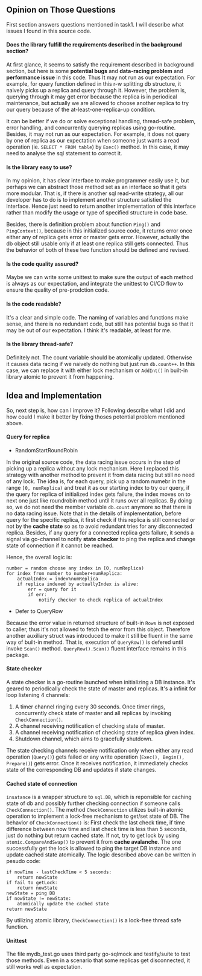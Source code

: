 ## Opinion on Those Questions

First section answers questions mentioned in task1. I will describe what issues I found
in this source code.

#### Does the library fulfill the requirements described in the background section?

At first glance, it seems to satisfy the requirement described in background section,
but here is some **potential bugs** and **data-racing problem** and **performance issue** in this code.
Thus It may not run as our expectation. For example, for query function defined in this
r-w splitting db structure, it naively picks up a replica and query through it. However,
the problem is, querying through it may get error because the replica is in periodical
maintenance, but actually we are allowed to choose another replica to try our query because
of the at-least-one-replica-up condition.

It can be better if we do or solve exceptional handling, thread-safe problem, error handling,
and concurrently querying replicas using go-routine.
Besides, it may not run as our expectation. For example, it does not query by one of replica
as our expectation when someone just wants a read operation (ie. `SELECT * FROM table`) by
`Exec()` method. In this case, it may need to analyse the sql statement to correct it.

#### Is the library easy to use?

In my opinion, it has clear interface to make programmer easily use it, but perhaps
we can abstract those method set as an interface so that it gets more modular. That is,
if there is another sql read-write strategy, all our developer has to do is to implement
another structure satistied the interface. Hence just need to return another implementation of
this interface rather than modify the usage or type of specified structure in code base.

Besides, there is definition problem about function `Ping()` and `PingContext()`, because
in this initialized source code, it returns error once either any of replica gets error or
master gets error. However, actually the db object still usable only if at least one replica
still gets connected. Thus the behavior of both of these two function should be defined
and revised.

#### Is the code quality assured?

Maybe we can write some unittest to make sure the output of each method is always as
our expectation, and integrate the unittest to CI/CD flow to ensure the quality of
pre-prodction code.

#### Is the code readable?

It's a clear and simple code. The naming of variables and functions make sense, and
there is no redundant code, but still has potential bugs so that it may be out of our
expectation. I think it's readable, at least for me.

#### Is the library thread-safe?

Definitely not. The count variable should be atomically updated. Otherwise it causes
data racing if we naively do nothing but just run `db.count++`. In this case, we can
replace it with either lock mechanism or `AddInt()` in built-in library atomic to prevent
it from happening.

## Idea and Implementation

So, next step is, how can I improve it? Following describe what I did and how could
I make it better by fixing thoses potential problem mentioned above.

#### Query for replica
- RandomStartRoundRobin

In the original source code, the data racing issue occurs in the step of picking up a
replica without any lock mechanism. Here I replaced this strategy with another method
to prevent it from data racing but still no need of any lock. The idea is, for each
query, pick up a random numebr in the range `[0, numReplica)` and treat it as our starting
index to try our query, if the query for replica of initialized index gets failure, the
index moves on to next one just like roundrobin method until it runs over all replicas.
By doing so, we do not need the member variable `db.count` anymore so that there is no
data racing issue. Note that in the details of implementation, before query for the
specific replica, it first check if this replica is still connected or not by the **cache state**
so as to avoid redundant tries for any disconnected replica. Besides, if any query for a
connected replica gets failure, it sends a signal via go-channel to notify **state checker**
to ping the replica and change state of connection if it cannot be reached.

Hence, the overall logic is:
```
number = random choose any index in [0, numReplica)
for index from number to number+numReplica:
	actualIndex = index%numReplica
	if replica indexed by actuallyIndex is alive:
		err = query for it
		if err:
			notify checker to check replica of actualIndex
```

- Defer to QueryRow

Because the error value in returned structure of built-in `Rows` is not exposed to caller,
thus it's not allowed to fetch the error from this object. Therefore another auxiliary
struct was introduced to make it still be fluent in the same way of built-in method. That is,
execution of `QueryRow()` is defered until invoke `Scan()` method. `QueryRow().Scan()`
fluent interface remains in this package.

#### State checker

A state checker is a go-routine launched when initializing a DB instance. It's geared to
periodically check the state of master and replicas. It's a infinit for loop listening
4 channels:

1. A timer channel ringing every 30 seconds. Once timer rings, concurrently check state
of master and all replicas by invoking `CheckConnection()`.
2. A channel receiving notification of checking state of master.
3. A channel receiving notification of checking state of replica given index.
4. Shutdown channel, which aims to gracefully shutdown.

The state checking channels receive notification only when either any read operation (`Query()`)
gets failed or any write operation (`Exec(), Begin(), Prepare()`) gets error. Once it receives
notification, it immediately checks state of the corresponding DB and updates if state changes.

#### Cached state of connection

`insatance` is a wrapper structure to `sql.DB`, which is reponsible for caching state of db and
possibly further checking connection if someone calls `CheckConnection()`. The method `CheckConnection`
utilizes built-in atomic operation to implement a lock-free mechanism to get/set state of DB.
The behavior of `CheckConnection()` is: First check the last check time, if time difference between
now time and last check time is less than 5 seconds, just do nothing but return cached state. If not,
try to get lock by using `atomic.CompareAndSwap()` to prevent it from **cache avalanche**.
The one successfully get the lock is allowed to ping the target DB instance and update cached state atomically.
The logic described above can be written in pesudo code:

```
if nowTime - lastCheckTime < 5 seconds:
	return nowState
if fail to getLock:
	return nowState
newState = ping DB
if nowState != newState:
	atomically update the cached state
return newState
```

By utilizing atomic library, `CheckConnection()` is a lock-free thread safe function.

#### Unittest

The file mydb_test.go uses third party go-sqlmock and testify/suite to test those methods.
Even in a scenario that some replicas get disconnected, it still works well as expectation.

